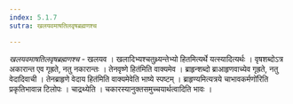 ```yaml
---
index: 5.1.7
sutra: खलयवमाषतिलवृषब्रह्मणश्च

---
```

_खलयवमाषतिलवृषब्रह्मणश्च_ - खलयव । खलादिभ्यश्चतुथ्र्यन्तेभ्यो हितमित्यर्थे यत्स्यादित्यर्थः । वृषशब्दोऽत्र अकारान्त एव गृह्रते, नतु नकारान्तः । तेनवृष्णे हित॑मिति वाक्यमेव । ब्राहृन्शब्दो ब्राआहृणवाच्येव गृह्रते, नतु वेदादिवाची । तेनब्राहृणे वेदाय हित॑मिति वाक्यमेवेति भाष्ये स्पष्टम् । ब्राहृण्यमित्यत्रये चाभावकर्मणो॑रिति प्रकृतिभावान्न टिलोपः । चाद्रथ्येति । चकारस्यानुक्तसमुच्चयार्थत्वादिति भावः । 